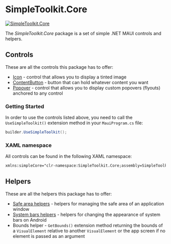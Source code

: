 # SimpleToolkit.Core

[![SimpleToolkit.Core](https://img.shields.io/nuget/v/SimpleToolkit.Core.svg?label=SimpleToolkit.Core)](https://www.nuget.org/packages/SimpleToolkit.Core/)

The *SimpleToolkit.Core* package is a set of simple .NET MAUI controls and helpers.

## Controls

These are all the controls this package has to offer:

- [Icon](Icon.md) - control that allows you to display a tinted image
- [ContentButton](ContentButton.md) - button that can hold whatever content you want
- [Popover](Popover.md) - control that allows you to display custom popovers (flyouts) anchored to any control

### Getting Started

In order to use the controls listed above, you need to call the `UseSimpleToolkit()` extension method in your `MauiProgram.cs` file:

```csharp
builder.UseSimpleToolkit();
```

### XAML namespace

All controls can be found in the following XAML namespace:

```xml
xmlns:simpleCore="clr-namespace:SimpleToolkit.Core;assembly=SimpleToolkit.Core"
```

## Helpers

These are all the helpers this package has to offer:

- [Safe area helpers](SafeAreaHelpers.md) - helpers for managing the safe area of an application window
- [System bars helpers](SystemBarsHelpers.md) - helpers for changing the appearance of system bars on Android
- Bounds helper - `GetBounds()` extension method returning the bounds of a `VisualElement` relative to another `VisualElement` or the app screen if no element is passed as an argument
